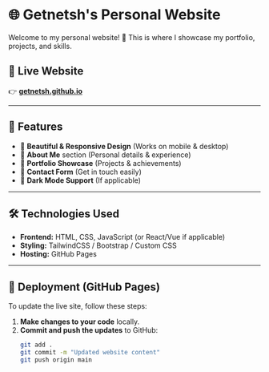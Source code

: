 # 🌐 Getnetsh's Personal Website

Welcome to my personal website! 🚀 This is where I showcase my portfolio, projects, and skills.

## 🔗 Live Website
👉 **[getnetsh.github.io](https://getnetsh.github.io/)**

---

## 📌 Features
- 🎨 **Beautiful & Responsive Design** (Works on mobile & desktop)
- 📝 **About Me** section (Personal details & experience)
- 💼 **Portfolio Showcase** (Projects & achievements)
- 📩 **Contact Form** (Get in touch easily)
- 🌙 **Dark Mode Support** (If applicable)

---

## 🛠️ Technologies Used
- **Frontend:** HTML, CSS, JavaScript (or React/Vue if applicable)
- **Styling:** TailwindCSS / Bootstrap / Custom CSS
- **Hosting:** GitHub Pages

---

## 🚀 Deployment (GitHub Pages)
To update the live site, follow these steps:

1. **Make changes to your code** locally.
2. **Commit and push the updates** to GitHub:
   ```sh
   git add .
   git commit -m "Updated website content"
   git push origin main
